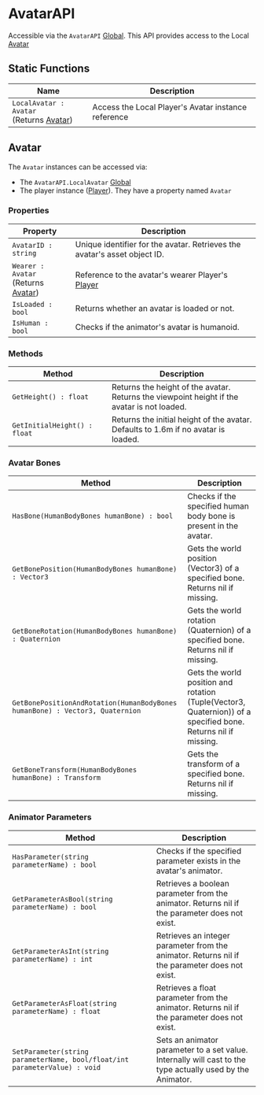 # AvatarAPI

Accessible via the `AvatarAPI` [Global](globals.md). This API provides access to the Local [Avatar](#avatar)

## Static Functions

| Name                                                   | Description                                         |
|--------------------------------------------------------|-----------------------------------------------------|
| `LocalAvatar : Avatar` <br>(Returns [Avatar](#avatar)) | Access the Local Player's Avatar instance reference |

## Avatar

The `Avatar` instances can be accessed via:
- The `AvatarAPI.LocalAvatar` [Global](globals.md)
- The player instance ([Player](player-api.md)). They have a property named `Avatar`

### Properties

| Property                                          | Description                                                               |
|---------------------------------------------------|---------------------------------------------------------------------------|
| `AvatarID : string`                               | Unique identifier for the avatar. Retrieves the avatar's asset object ID. |
| `Wearer : Avatar` <br>(Returns [Avatar](#avatar)) | Reference to the avatar's wearer Player's [Player](player-api.md)         |
| `IsLoaded : bool`                                 | Returns whether an avatar is loaded or not.                               |
| `IsHuman : bool`                                  | Checks if the animator's avatar is humanoid.                              |

### Methods

| Method                       | Description                                                                                     |
|------------------------------|-------------------------------------------------------------------------------------------------|
| `GetHeight() : float`        | Returns the height of the avatar.<br/>Returns the viewpoint height if the avatar is not loaded. |
| `GetInitialHeight() : float` | Returns the initial height of the avatar.<br/>Defaults to 1.6m if no avatar is loaded.          |

### Avatar Bones

| Method                                                                       | Description                                                                                                    |
|------------------------------------------------------------------------------|----------------------------------------------------------------------------------------------------------------|
| `HasBone(HumanBodyBones humanBone) : bool`                                   | Checks if the specified human body bone is present in the avatar.                                              |
| `GetBonePosition(HumanBodyBones humanBone) : Vector3`                        | Gets the world position (Vector3) of a specified bone. Returns nil if missing.                                 |
| `GetBoneRotation(HumanBodyBones humanBone) : Quaternion`                     | Gets the world rotation (Quaternion) of a specified bone. Returns nil if missing.                              |
| `GetBonePositionAndRotation(HumanBodyBones humanBone) : Vector3, Quaternion` | Gets the world position and rotation (Tuple(Vector3, Quaternion)) of a specified bone. Returns nil if missing. |
| `GetBoneTransform(HumanBodyBones humanBone) : Transform`                     | Gets the transform of a specified bone. Returns nil if missing.                                                |

### Animator Parameters

| Method                                                                     | Description                                                                                                    |
|----------------------------------------------------------------------------|----------------------------------------------------------------------------------------------------------------|
| `HasParameter(string parameterName) : bool`                                | Checks if the specified parameter exists in the avatar's animator.                                             |
| `GetParameterAsBool(string parameterName) : bool`                          | Retrieves a boolean parameter from the animator. Returns nil if the parameter does not exist.                  |
| `GetParameterAsInt(string parameterName) : int`                            | Retrieves an integer parameter from the animator. Returns nil if the parameter does not exist.                 |
| `GetParameterAsFloat(string parameterName) : float`                        | Retrieves a float parameter from the animator. Returns nil if the parameter does not exist.                    |
| `SetParameter(string parameterName, bool/float/int parameterValue) : void` | Sets an animator parameter to a set value.<br/>Internally will cast to the type actually used by the Animator. |